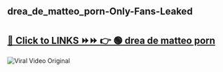 
 ## drea_de_matteo_porn-Only-Fans-Leaked

# <h2><a href="https://clipsfans.com/drea_de_matteo_porn&ref=git">🔗 Click to LINKS ⏩⏩ 👉 🟢 drea de matteo porn </a></h2>

<a href="https://clipsfans.com/drea_de_matteo_porn&ref=git" rel="nofollow" data-target="animated-image.originalLink"><img src="https://i.ibb.co.com/xMMVF88/686577567.gif" alt="Viral Video Original" style="max-width: 100%; display: inline-block;" data-target="animated-image.originalImage"></a>
